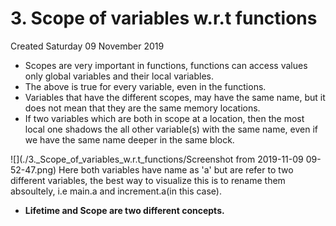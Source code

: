 # 3. Scope of variables w.r.t functions
Created Saturday 09 November 2019


* Scopes are very important in functions, functions can access values only global variables and their local variables.
* The above is true for every variable, even in the functions.
* Variables that have the different scopes, may have the same name, but it does not mean that they are the same memory locations.
* If two variables which are both in scope at a location, then the most local one shadows the all other variable(s) with the same name, even if we have the same name deeper in the same block.

![](./3._Scope_of_variables_w.r.t_functions/Screenshot from 2019-11-09 09-52-47.png) 
Here  both variables have name as 'a' but are refer to two different variables, the best way to visualize this is to rename them absoultely, i.e main.a and increment.a(in this case). 

* **Lifetime and Scope are two different concepts.**



